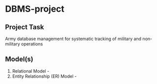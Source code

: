 # DBMS-project
## Project Task 
Army database management for systematic tracking of military and non-military operations 

## Model(s)
1. Relational Model - 
2. Entity Relationship (ER) Model - 
